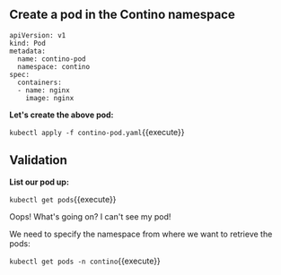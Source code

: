 ## Create a pod in the Contino namespace


```
apiVersion: v1
kind: Pod
metadata:
  name: contino-pod
  namespace: contino
spec:
  containers:
  - name: nginx
    image: nginx
```

**Let's create the above pod:** 

`kubectl apply -f contino-pod.yaml`{{execute}}

## Validation

**List our pod up:**

`kubectl get pods`{{execute}}

Oops! What's going on? I can't see my pod!

We need to specify the namespace from where we want to retrieve the pods:

`kubectl get pods -n contino`{{execute}}